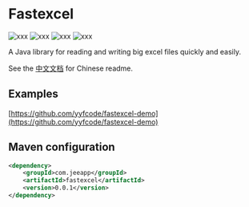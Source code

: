 # Fastexcel

![xxx](https://img.shields.io/badge/version-1.0.0-green) ![xxx](https://img.shields.io/badge/jdk-1.8-green) ![xxx](https://img.shields.io/badge/poi-5.0.0-green) ![xxx](https://img.shields.io/badge/spring-5.3.23-green)

A Java library for reading and writing big excel files quickly and easily.

See the [中文文档](https://github.com/yyfcode/fastexcel/blob/master/README-zh.md)  for Chinese readme.

## Examples

[https://github.com/yyfcode/fastexcel-demo](https://github.com/yyfcode/fastexcel-demo)

## Maven configuration

```xml
<dependency>
    <groupId>com.jeeapp</groupId>
    <artifactId>fastexcel</artifactId>
    <version>0.0.1</version>
</dependency>
```
